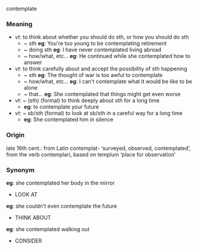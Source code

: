 contemplate
### Meaning
+ _vt_: to think about whether you should do sth, or how you should do sth
	+  ~ sth __eg__: You're too young to be contemplating retirement
	+  ~ doing sth __eg__: I have never contemplated living abroad
	+  ~ how/what, etc… __eg__: He continued while she contemplated how to answer
+ _vt_: to think carefully about and accept the possibility of sth happening
	+  ~ sth __eg__: The thought of war is too awful to contemplate
	+  ~ how/what, etc… __eg__: I can't contemplate what it would be like to be alone
	+  ~ that… __eg__: She contemplated that things might get even worse
+ _vt_: ~ (sth) (formal) to think deeply about sth for a long time
	+ __eg__: to contemplate your future
+ _vt_: ~ sb/sth (formal) to look at sb/sth in a careful way for a long time
	+ __eg__: She contemplated him in silence

### Origin

late 16th cent.: from Latin contemplat- ‘surveyed, observed, contemplated’, from the verb contemplari, based on templum ‘place for observation’

### Synonym

__eg__: she contemplated her body in the mirror

+ LOOK AT

__eg__: she couldn't even contemplate the future

+ THINK ABOUT

__eg__: she contemplated walking out

+ CONSIDER


